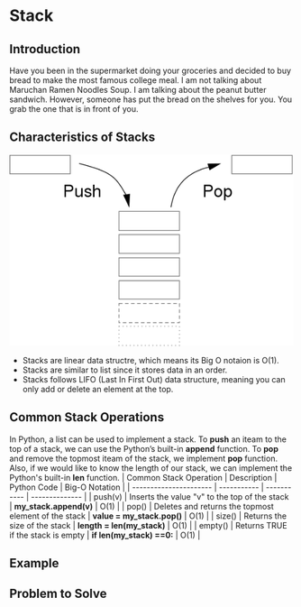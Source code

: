 # Stack

## Introduction
Have you been in the supermarket doing your groceries and decided to buy bread to make the most famous college meal. I am not talking about Maruchan Ramen Noodles Soup. I am talking about the peanut butter sandwich. However, someone has put the bread on the shelves for you. You grab the one that is in front of you.  

  

## Characteristics of Stacks
![This is an image](https://github.com/chenmilla/CSE-212-Final/blob/main/images/Stack-sv.svg.png)

* Stacks are linear data structre, which means its Big O notaion is O(1). 
* Stacks are similar to list since it stores data in an order. 
* Stacks follows LIFO (Last In First Out) data structure, meaning you can only add or delete an element at the top.


## Common Stack Operations
In Python, a list can be used to implement a stack. To **push** an iteam to the top of a stack, we can use the Python’s built-in **append** function. To **pop** and remove the topmost iteam of the stack, we implement **pop** function. Also, if we would like to know the length of our stack, we can implement the Python's built-in **len** function. 
| Common Stack Operation | Description | Python Code | Big-O Notation |
| ---------------------- | ----------- | ----------- | -------------- |
| push(v)                | Inserts the value "v" to the top of the stack | **my_stack.append(v)** | O(1) |
| pop() | Deletes and returns the topmost element of the stack | **value = my_stack.pop()** | O(1) |
| size() | Returns the size of the stack | **length = len(my_stack)** | O(1) |
| empty() | Returns TRUE if the stack is empty | **if len(my_stack) ==0:** | O(1) |


## Example


## Problem to Solve
